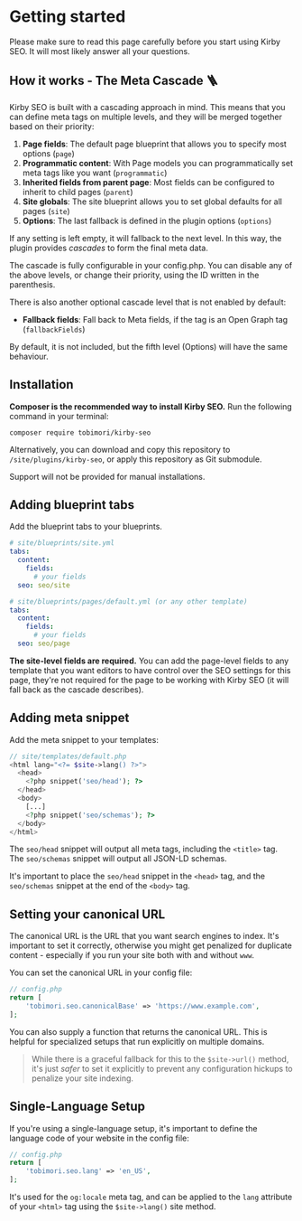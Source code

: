 # Getting started

Please make sure to read this page carefully before you start using Kirby SEO. It will most likely answer all your questions.

## How it works - The Meta Cascade 🪜

Kirby SEO is built with a cascading approach in mind. This means that you can define meta tags on multiple levels, and they will be merged together based on their priority:

1. **Page fields**: The default page blueprint that allows you to specify most options (`page`)
2. **Programmatic content**: With Page models you can programmatically set meta tags like you want (`programmatic`)
3. **Inherited fields from parent page**: Most fields can be configured to inherit to child pages (`parent`)
4. **Site globals**: The site blueprint allows you to set global defaults for all pages (`site`)
5. **Options**: The last fallback is defined in the plugin options (`options`)

If any setting is left empty, it will fallback to the next level. In this way, the plugin provides _cascades_ to form the final meta data.

The cascade is fully configurable in your config.php. You can disable any of the above levels, or change their priority, using the ID written in the parenthesis.

There is also another optional cascade level that is not enabled by default:

- **Fallback fields**: Fall back to Meta fields, if the tag is an Open Graph tag (`fallbackFields`)

By default, it is not included, but the fifth level (Options) will have the same behaviour.

## Installation

**Composer is the recommended way to install Kirby SEO.** Run the following command in your terminal:

```
composer require tobimori/kirby-seo
```

Alternatively, you can download and copy this repository to `/site/plugins/kirby-seo`, or apply this repository as Git submodule.

Support will not be provided for manual installations.

## Adding blueprint tabs

Add the blueprint tabs to your blueprints.

```yaml
# site/blueprints/site.yml
tabs:
  content:
    fields:
      # your fields
  seo: seo/site
```

```yaml
# site/blueprints/pages/default.yml (or any other template)
tabs:
  content:
    fields:
      # your fields
  seo: seo/page
```

**The site-level fields are required.** You can add the page-level fields to any template that you want editors to have control over the SEO settings for this page, they're not required for the page to be working with Kirby SEO (it will fall back as the cascade describes).

## Adding meta snippet

Add the meta snippet to your templates:

```php
// site/templates/default.php
<html lang="<?= $site->lang() ?>">
  <head>
    <?php snippet('seo/head'); ?>
  </head>
  <body>
    [...]
    <?php snippet('seo/schemas'); ?>
  </body>
</html>
```

The `seo/head` snippet will output all meta tags, including the `<title>` tag. The `seo/schemas` snippet will output all JSON-LD schemas.

It's important to place the `seo/head` snippet in the `<head>` tag, and the `seo/schemas` snippet at the end of the `<body>` tag.

## Setting your canonical URL

The canonical URL is the URL that you want search engines to index. It's important to set it correctly, otherwise you might get penalized for duplicate content - especially if you run your site both with and without `www`.

You can set the canonical URL in your config file:

```php
// config.php
return [
    'tobimori.seo.canonicalBase' => 'https://www.example.com',
];
```

You can also supply a function that returns the canonical URL. This is helpful for specialized setups that run explicitly on multiple domains.

> While there is a graceful fallback for this to the `$site->url()` method, it's just _safer_ to set it explicitly to prevent any configuration hickups to penalize your site indexing.

## Single-Language Setup

If you're using a single-language setup, it's important to define the language code of your website in the config file:

```php
// config.php
return [
    'tobimori.seo.lang' => 'en_US',
];
```

It's used for the `og:locale` meta tag, and can be applied to the `lang` attribute of your `<html>` tag using the `$site->lang()` site method.
